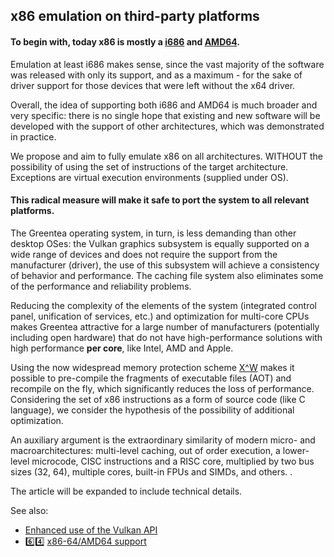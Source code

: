 ## x86 emulation on third-party platforms

#### To begin with, today x86 is mostly a [i686](https://en.wikipedia.org/wiki/Intel_P6) and [AMD64](https://en.wikipedia.org/wiki/X86-64).

Emulation at least i686 makes sense, since the vast majority of the software was released with only its support, and as a maximum - for the sake of driver support for those devices that were left without the x64 driver.

Overall, the idea of supporting both i686 and AMD64 is much broader and very specific: there is no single hope that existing and new software will be developed with the support of other architectures, which was demonstrated in practice.

We propose and aim to fully emulate x86 on all architectures. WITHOUT the possibility of using the set of instructions of the target architecture. Exceptions are virtual execution environments (supplied under OS).

#### This radical measure will make it safe to port the system to all relevant platforms.

The Greentea operating system, in turn, is less demanding than other desktop OSes: the Vulkan graphics subsystem is equally supported on a wide range of devices and does not require the support from the manufacturer (driver), the use of this subsystem will achieve a consistency of behavior and performance. The caching file system also eliminates some of the performance and reliability problems.

Reducing the complexity of the elements of the system (integrated control panel, unification of services, etc.) and optimization for multi-core CPUs makes Greentea attractive for a large number of manufacturers (potentially including open hardware) that do not have high-performance solutions with high performance **per core**, like Intel, AMD and Apple.

Using the now widespread memory protection scheme [X^W](https://en.wikipedia.org/wiki/W%5EX) makes it possible to pre-compile the fragments of executable files (AOT) and recompile on the fly, which significantly reduces the loss of performance. Considering the set of x86 instructions as a form of source code (like C language), we consider the hypothesis of the possibility of additional optimization.

An auxiliary argument is the extraordinary similarity of modern micro- and macroarchitectures: multi-level caching, out of order execution, a lower-level microcode, CISC instructions and a RISC core, multiplied by two bus sizes (32, 64), multiple cores, built-in FPUs and SIMDs, and others. .

The article will be expanded to include technical details.

See also:

* [Enhanced use of the Vulkan API](../User-Guide/Vulkan.md)
* :six::four: [x86-64/AMD64 support](x64.md)
